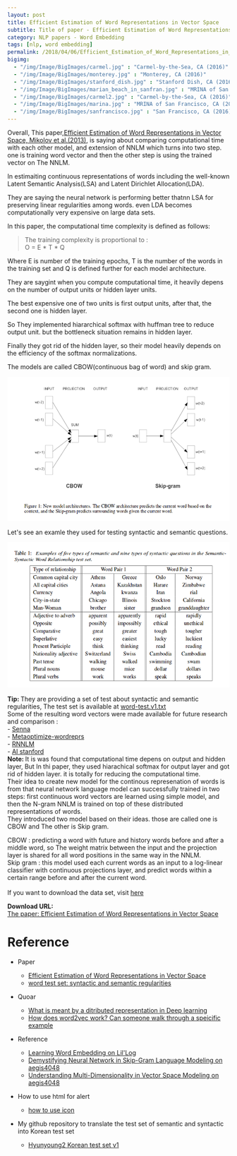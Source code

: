 ```yaml
---
layout: post
title: Efficient Estimation of Word Representations in Vector Space
subtitle: Title of paper - Efficient Estimation of Word Representations in Vector Space
category: NLP papers - Word Embedding
tags: [nlp, word embedding]
permalink: /2018/04/06/Efficient_Estimation_of_Word_Representations_in_Vector_Space/
bigimg: 
  - "/img/Image/BigImages/carmel.jpg" : "Carmel-by-the-Sea, CA (2016)"
  - "/img/Image/BigImages/monterey.jpg" : "Monterey, CA (2016)"
  - "/img/Image/BigImages/stanford_dish.jpg" : "Stanford Dish, CA (2016)"
  - "/img/Image/BigImages/marian_beach_in_sanfran.jpg" : "MRINA of San Francisco, CA (2016)"
  - "/img/Image/BigImages/carmel2.jpg" : "Carmel-by-the-Sea, CA (2016)"
  - "/img/Image/BigImages/marina.jpg" : "MRINA of San Francisco, CA (2016)"
  - "/img/Image/BigImages/sanfrancisco.jpg" : "San Francisco, CA (2016)"
---
```


Overall, This paper,[Efficient Estimation of Word Representations in Vector Space, Mikolov et al.(2013)](https://arxiv.org/abs/1301.3781v3),  is saying about comparing computational time with each other model, and extension of NNLM which turns into two step. one is training word vector and then the other step is using the trained vector on The NNLM.

In estimaiting continuous representations of words including the well-known Latent Semantic Analysis(LSA) and Latent Dirichlet Allocation(LDA). 

They are saying the neural network is performing better thatnn LSA for preserving linear regularities among words. even LDA becomes computationally very expensive on large data sets.

In this paper, the computational time complexity is defined as follows: 

> The training complexity is proportional to :    
> O = E * T * Q

Where E is number of the training epochs, T is the number of the words in the training set and Q is defined further for each model architecture.

They are saygint when you compute computational time, it heavily depens on the number of output units or hidden layer units. 

The best expensive one of two units is first output units, after that, the second one is hidden layer.

So They implemented hiararchical softmax with huffman tree to reduce  output unit. but the bottleneck situation remains in hidden layer. 

Finally they got rid of the hidden layer, so their model heavily depends on the efficiency of the softmax normalizations.

The models are called CBOW(continuous bag of word) and skip gram. 

![](/img/Image/NaturalLanguageProcessing/NLPLabs/Paper_Investigation/Word2Vec/2018-04-06-Efficient_Estimation_of_Word_Representations_in_Vector_Space/Word2vec_models.png)

Let's see an examle they used for testing syntactic and semantic questions. 

![](/img/Image/NaturalLanguageProcessing/NLPLabs/Paper_Investigation/Word2Vec/2018-04-06-Efficient_Estimation_of_Word_Representations_in_Vector_Space/Example_of_five_types_of_semantic_and_nine_types_of_syntactic_qeustion.png)


<div class="alert alert-success" role="alert"><i class="fa fa-check-square-o"></i> <b>Tip: </b>
They are providing a set of test about syntactic and semantic regularities, The test set is available at <a href="http://www.fit.vutbr.cz/~imikolov/rnnlm/word-test.v1.txt">word-test.v1.txt</a><br/>
Some of the resulting word vectors were made available for future research and comparison : <br/>
  - <a href="http://ronan.collobert.com/senna/">Senna</a><br/>
  - <a href="http://metaoptimize.com/projects/wordreprs/">Metaoptimize-wordreprs</a><br/>
  - <a href="http://www.fit.vutbr.cz/~imikolov/rnnlm/">RNNLM</a><br/>
  - <a href="http://ai.stanford.edu/~ehhuang/">AI stanford</a><br/>
</div>


<div class="alert alert-info" role="alert"><i class="fa fa-info-circle"></i> <b>Note: </b>
It is was found that computational time depens on output and hidden layer, But In thi paper, they used hiarachical softmax for output layer and got rid of hidden layer. it is totally for reducing the computational time. <br/>
Their idea to create new model for the continous represenation of words is from that neural network language model can successfully trained in two steps: first continuous word vectors are learned using simple model, and then the N-gram NNLM is trained on top of these distributed representations of words.  <br/>
They introduced two model based on their ideas. those are called one is CBOW and The other is Skip gram. <br/>

CBOW : predicting a word with future and history words before and after a middle word, so The weight matrix between the input and the projection layer is shared for all word positions in the same way in the NNLM. <br/>
Skip gram : this model used each current words as an input to a log-linear classifier with continuous projections layer, and predict words within a certain range before and after the current word.  <br/>
</br>
If you want to download the data set, visit <a href="http://www.fit.vutbr.cz/~imikolov/rnnlm/word-test.v1.txt">here</a> 
</div>
  
  
<div class="alert alert-success" role="alert"><i class="fa fa-paperclip fa-lg"></i> <b>Download URL: </b><br>
  <a href="https://arxiv.org/abs/1301.3781v3">The paper: Efficient Estimation of Word Representations in Vector Space</a>
</div>

# Reference 

- Paper 
  - [Efficient Estimation of Word Representations in Vector Space](https://arxiv.org/abs/1301.3781v3)
  - [word test set: syntactic and semantic regularities](http://www.fit.vutbr.cz/~imikolov/rnnlm/word-test.v1.txt) 
 
- Quoar
  - [What is meant by a ditributed representation in Deep learning](https://www.quora.com/Deep-Learning-What-is-meant-by-a-distributed-representation) 
  - [How does word2vec work? Can someone walk through a speicific example](https://www.quora.com/How-does-word2vec-work-Can-someone-walk-through-a-specific-example)
  
- Reference
   - [Learning Word Embedding on Lil'Log](https://lilianweng.github.io/lil-log/2017/10/15/learning-word-embedding.html)
   - [Demystifying Neural Network in Skip-Gram Language Modeling on aegis4048](https://aegis4048.github.io/demystifying_neural_network_in_skip_gram_language_modeling)
   - [Understanding Multi-Dimensionality in Vector Space Modeling on aegis4048](https://aegis4048.github.io/understanding_multi-dimensionality_in_vector_space_modeling)
 
- How to use html for alert
  - [how to use icon](http://idratherbewriting.com/documentation-theme-jekyll/mydoc_icons.html)
  
- My github repository to translate the test set of semantic and syntactic into Korean test set
  - [Hyunyoung2 Korean test set v1](https://github.com/hyunyoung2/Hyunyoung2_Korean_test_set_v1)
